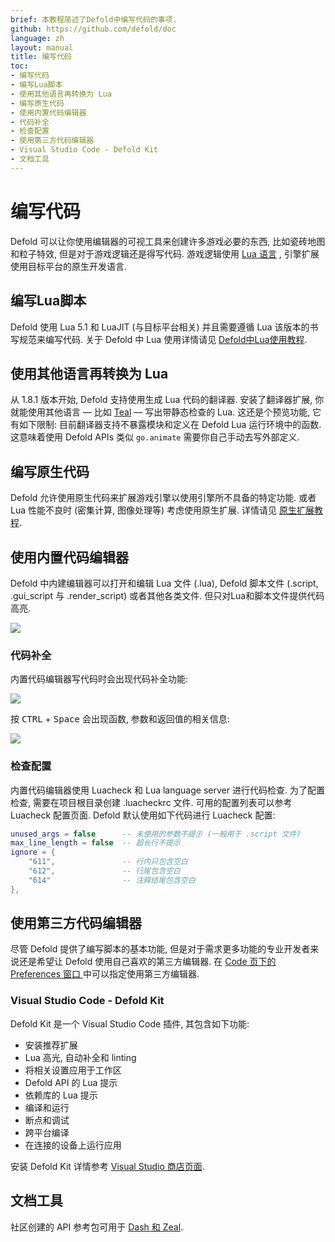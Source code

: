 ```yaml
---
brief: 本教程简述了Defold中编写代码的事项.
github: https://github.com/defold/doc
language: zh
layout: manual
title: 编写代码
toc:
- 编写代码
- 编写Lua脚本
- 使用其他语言再转换为 Lua
- 编写原生代码
- 使用内置代码编辑器
- 代码补全
- 检查配置
- 使用第三方代码编辑器
- Visual Studio Code - Defold Kit
- 文档工具
---
```


# 编写代码

Defold 可以让你使用编辑器的可视工具来创建许多游戏必要的东西, 比如瓷砖地图和粒子特效, 但是对于游戏逻辑还是得写代码. 游戏逻辑使用 [Lua 语言](https://www.lua.org/) , 引擎扩展使用目标平台的原生开发语言.

## 编写Lua脚本

Defold 使用 Lua 5.1 和 LuaJIT (与目标平台相关) 并且需要遵循 Lua 该版本的书写规范来编写代码. 关于 Defold 中 Lua 使用详情请见 [Defold中Lua使用教程](/zh/manuals/lua).

## 使用其他语言再转换为 Lua

从 1.8.1 版本开始, Defold 支持使用生成 Lua 代码的翻译器. 安装了翻译器扩展, 你就能使用其他语言 — 比如 [Teal](https://github.com/defold/extension-teal) — 写出带静态检查的 Lua. 这还是个预览功能, 它有如下限制: 目前翻译器支持不暴露模块和定义在 Defold Lua 运行环境中的函数. 这意味着使用 Defold APIs 类似 `go.animate` 需要你自己手动去写外部定义.

## 编写原生代码

Defold 允许使用原生代码来扩展游戏引擎以使用引擎所不具备的特定功能. 或者 Lua 性能不良时 (密集计算, 图像处理等) 考虑使用原生扩展. 详情请见 [原生扩展教程](/zh/manuals/extensions/).

## 使用内置代码编辑器

Defold 中内建编辑器可以打开和编辑 Lua 文件 (.lua), Defold 脚本文件 (.script, .gui_script 与 .render_script) 或者其他各类文件. 但只对Lua和脚本文件提供代码高亮.

![](/images/editor/code-editor.png)


### 代码补全

内置代码编辑器写代码时会出现代码补全功能:

![](/images/editor/codecompletion.png)

按 <kbd>CTRL</kbd> + <kbd>Space</kbd> 会出现函数, 参数和返回值的相关信息:

![](/images/editor/apireference.png)

### 检查配置

内置代码编辑器使用 Luacheck 和 Lua language server 进行代码检查. 为了配置检查, 需要在项目根目录创建 .luacheckrc 文件. 可用的配置列表可以参考 Luacheck 配置页面. Defold 默认使用如下代码进行 Luacheck 配置:

```lua
unused_args = false      -- 未使用的参数不提示 (一般用于 .script 文件)
max_line_length = false  -- 超长行不提示
ignore = {
    "611",               -- 行内只包含空白
    "612",               -- 行尾包含空白
    "614"                -- 注释结尾包含空白
},
```

## 使用第三方代码编辑器

尽管 Defold 提供了编写脚本的基本功能, 但是对于需求更多功能的专业开发者来说还是希望让 Defold 使用自己喜欢的第三方编辑器. 在 [Code 页下的 Preferences 窗口 ](/zh/manuals/editor-preferences/#code) 中可以指定使用第三方编辑器.

### Visual Studio Code - Defold Kit

Defold Kit 是一个 Visual Studio Code 插件, 其包含如下功能:

* 安装推荐扩展
* Lua 高光, 自动补全和 linting
* 将相关设置应用于工作区
* Defold API 的 Lua 提示
* 依赖库的 Lua 提示
* 编译和运行
* 断点和调试
* 跨平台编译
* 在连接的设备上运行应用

安装 Defold Kit 详情参考 [Visual Studio 商店页面](https://marketplace.visualstudio.com/items?itemName=astronachos.defold).


## 文档工具

社区创建的 API 参考包可用于 [Dash 和 Zeal](https://forum.defold.com/t/defold-docset-for-dash/2417).